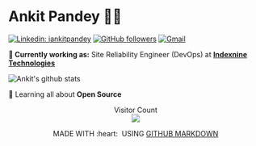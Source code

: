 # Ankit Pandey 👨‍💻

[![Linkedin: iankitpandey](https://img.shields.io/badge/-iankitpandey-blue?style=flat-square&logo=Linkedin&logoColor=white&link=https://www.linkedin.com/in/iankitpandey/)](https://www.linkedin.com/in/iankitpandey/)
[![GitHub followers](https://img.shields.io/github/followers/ankit2web.svg?style=social&label=Follow&maxAge=2592000)](https://github.com/ankit2web?tab=followers)
[![Gmail](https://img.shields.io/badge/-Gmail-c14438?style=flat&logo=Gmail&logoColor=white)](mailto:ankitpandey.ap273@gmail.com)

**💼 Currently working as:** Site Reliability Engineer (DevOps) at <a href="https://www.indexnine.com/" target="_blank"><b>Indexnine Technologies</b></a>

![Ankit's github stats](https://github-readme-stats.vercel.app/api?username=ankit2web&count_private=true&show_icons=true&line_height=30&theme=tokyonight)

🌱 Learning all about **Open Source**

<p align="center"> 
  Visitor Count<br>
  <img src="https://profile-counter.glitch.me/ankit2web/count.svg" />
</p>

<p align="center">
  MADE WITH :heart: &nbsp;USING <a href="https://github.com/github/markup">GITHUB MARKDOWN</a>
</p>
